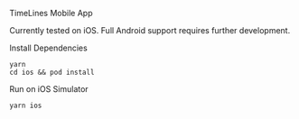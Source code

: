 TimeLines Mobile App

Currently tested on iOS. Full Android support requires further development.

Install Dependencies
```
yarn
cd ios && pod install
```

Run on iOS Simulator
```
yarn ios
```